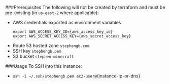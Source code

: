 ###Prerequisites
The following will not be created by terraform and must be pre-existing (in `us-east-2` where applicable):
* AWS credentials exported as environment variables
    ```
    export AWS_ACCESS_KEY_ID={aws_access_key_id}
    export AWS_SECRET_ACCESS_KEY={aws_secret_access_key}
    ```
* Route 53 hosted zone `stephengb.com`
* SSH key `stephengb.pem`
* S3 bucket `stephen-minecraft`

###Usage
To SSH into this instance:
* `ssh -i ~/.ssh/stephengb.pem ec2-user@`{instance-ip-or-dns}